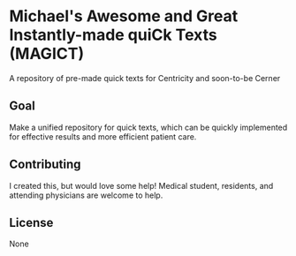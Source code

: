 # Michael's Awesome and Great Instantly-made quiCk Texts (MAGICT)

A repository of pre-made quick texts for Centricity and soon-to-be Cerner

## Goal

Make a unified repository for quick texts, which can be quickly implemented for effective results and more efficient patient care.

## Contributing
I created this, but would love some help! Medical student, residents, and attending physicians are welcome to help.

## License
None
